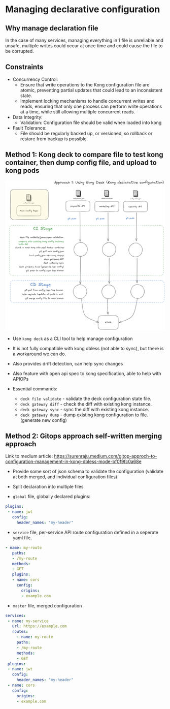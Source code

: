 # Managing declarative configuration

## Why manage declaration file

In the case of many services, managing everything in 1 file is unreliable and unsafe, multiple writes could occur at once time and could cause the file to be corrupted.

## Constraints

- Concurrency Control:
  - Ensure that write operations to the Kong configuration file are atomic, preventing partial updates that could lead to an inconsistent state.
  - Implement locking mechanisms to handle concurrent writes and reads, ensuring that only one process can perform write operations at a time, while still allowing multiple concurrent reads.
- Data Integrity:
  - Validation: Configuration file should be valid when loaded into kong
- Fault Tolerance:
  - File should be regularly backed up, or versioned, so rollback or restore from backup is possible.

## Method 1: Kong deck to compare file to test kong container, then dump config file, and upload to kong pods

![approach-1](./kong-deck-demo/kong-deploy.png)

- Use `kong deck` as a CLI tool to help manage configuration
- It is not fully compatible with kong dbless (not able to sync), but there is a workaround we can do.
- Also provides drift detection, can help sync changes
- Also feature with open api spec to kong specification, able to help with APIOPs

- Essential commands:
  - `deck file validate` - validate the deck configuration state file.
  - `deck gateway diff` - check the diff with existing kong instance.
  - `deck gateway sync` - sync the diff with existing kong instance.
  - `deck gateway dump` - dump existing kong configuration to file. (generate new config)

## Method 2: Gitops approach self-written merging approach

Link to medium article: <https://surenraju.medium.com/gitop-approch-to-configuration-management-in-kong-dbless-mode-bf0f9fc0a68e>

- Provide some sort of json schema to validate the configuration (validate at both merged, and individual configuration files)

- Split declaration into multiple files
- `global` file, globally declared plugins:

```yaml
plugins:
 - name: jwt
   config:
     header_names: "my-header"
```

- `service` file, per-service API route configuration defined in a seperate yaml file.

```yaml
- name: my-route
   paths:
   - /my-route
   methods:
   - GET
   plugins:
   - name: cors
     config:
       origins:
       - example.com
```

- `master` file, merged configuration

```yaml
services:
 - name: my-service
   url: https://example.com
   routes:
     - name: my-route
     paths:
     - /my-route
     methods:
     - GET
 plugins:
 - name: jwt
   config:
     header_names: "my-header"
 - name: cors
   config:
     origins:
     - example.com
```
